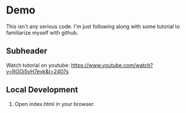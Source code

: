 # Demo

This isn't any serious code. 
I'm just following along with some tutorial to familiarize myself with github.

## Subheader

Watch tutorial on youtube:
https://www.youtube.com/watch?v=RGOj5yH7evk&t=2407s

## Local Development

1. Open index.html in your browser.